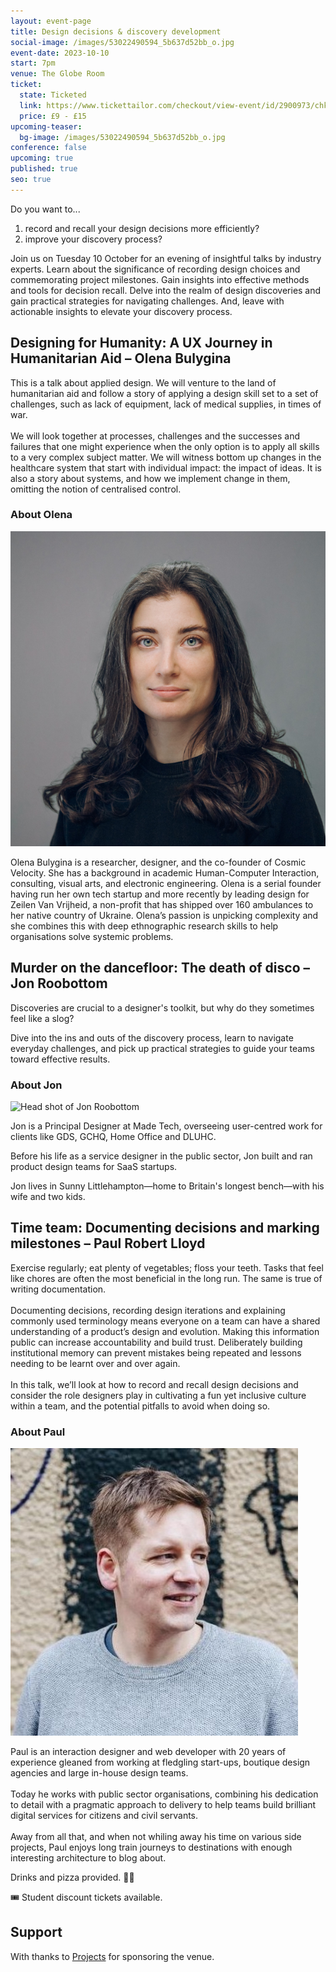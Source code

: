 ```yaml
---
layout: event-page
title: Design decisions & discovery development
social-image: /images/53022490594_5b637d52bb_o.jpg
event-date: 2023-10-10
start: 7pm
venue: The Globe Room
ticket:
  state: Ticketed
  link: https://www.tickettailor.com/checkout/view-event/id/2900973/chk/7689/?modal_widget=true&widget=true
  price: £9 - £15
upcoming-teaser:
  bg-image: /images/53022490594_5b637d52bb_o.jpg
conference: false
upcoming: true
published: true
seo: true
---
```

Do you want to...

1. record and recall your design decisions more efficiently? 
2. improve your discovery process?

Join us on Tuesday 10 October for an evening of insightful talks by industry experts. Learn about the significance of recording design choices and commemorating project milestones. Gain insights into effective methods and tools for decision recall. Delve into the realm of design discoveries and gain practical strategies for navigating challenges. And, leave with actionable insights to elevate your discovery process. 

## Designing for Humanity: A UX Journey in Humanitarian Aid – Olena Bulygina

This is a talk about applied design. We will venture to the land of humanitarian aid and follow a story of applying a design skill set to a set of challenges, such as lack of equipment, lack of medical supplies, in times of war.\
\
We will look together at processes, challenges and the successes and failures that one might experience when the only option is to apply all skills to a very complex subject matter. We will witness bottom up changes in the healthcare system that start with individual impact: the impact of ideas. It is also a story about systems, and how we implement change in them, omitting the notion of centralised control.

### About Olena

<img src="/images/olena-bulygina.png" alt="Head shot of Olena Bulygina" class="image-align-right"/>

Olena Bulygina is a researcher, designer, and the сo-founder of Cosmic Velocity. She has a background in academic Human-Computer Interaction, consulting, visual arts, and electronic engineering. Olena is a serial founder having run her own tech startup and more recently by leading design for Zeilen Van Vrijheid, a non-profit that has shipped over 160 ambulances to her native country of Ukraine. Olena’s passion is unpicking complexity and she combines this with deep ethnographic research skills to help organisations solve systemic problems.

## Murder on the dancefloor: The death of disco – Jon Roobottom

Discoveries are crucial to a designer's toolkit, but why do they sometimes feel like a slog? 

Dive into the ins and outs of the discovery process, learn to navigate everyday challenges, and pick up practical strategies to guide your teams toward effective results.

### About Jon

<img src="/images/img_7858.jpg" alt="Head shot of Jon Roobottom" class="image-align-right"/>

Jon is a Principal Designer at Made Tech, overseeing user-centred work for clients like GDS, GCHQ, Home Office and DLUHC. 

Before his life as a service designer in the public sector, Jon built and ran product design teams for SaaS startups. 

Jon lives in Sunny Littlehampton—home to Britain's longest bench—with his wife and two kids.

## Time team: Documenting decisions and marking milestones – Paul Robert Lloyd

Exercise regularly; eat plenty of vegetables; floss your teeth. Tasks that feel like chores are often the most beneficial in the long run. The same is true of writing documentation.\
\
Documenting decisions, recording design iterations and explaining commonly used terminology means everyone on a team can have a shared understanding of a product’s design and evolution. Making this information public can increase accountability and build trust. Deliberately building institutional memory can prevent mistakes being repeated and lessons needing to be learnt over and over again.\
\
In this talk, we’ll look at how to record and recall design decisions and consider the role designers play in cultivating a fun yet inclusive culture within a team, and the potential pitfalls to avoid when doing so.

### About Paul

<img src="/images/paul-robert-lloyd.jpeg" alt="Head shot of Paul Robert Lloyd" class="image-align-right"/>

Paul is an interaction designer and web developer with 20 years of experience gleaned from working at fledgling start-ups, boutique design agencies and large in-house design teams.\
\
Today he works with public sector organisations, combining his dedication to detail with a pragmatic approach to delivery to help teams build brilliant digital services for citizens and civil servants.\
\
Away from all that, and when not whiling away his time on various side projects, Paul enjoys long train journeys to destinations with enough interesting architecture to blog about.

Drinks and pizza provided. 🍕🥤

🎟️ Student discount tickets available.

## Support

With thanks to [Projects](https://www.projectsclub.co.uk/) for sponsoring the venue.